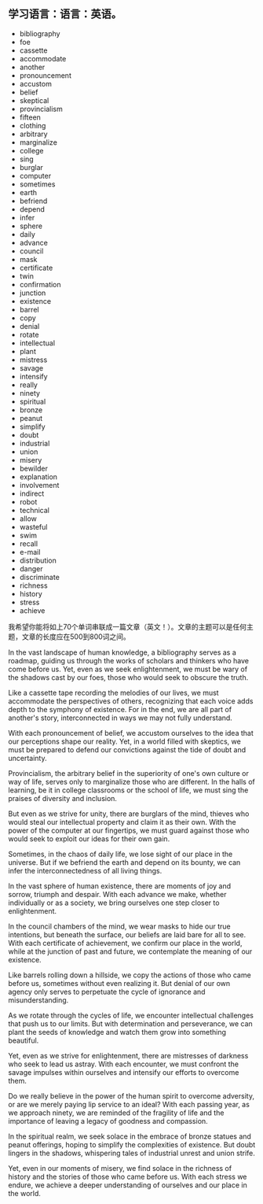 ## 学习语言：语言：英语。
- bibliography
- foe
- cassette
- accommodate
- another
- pronouncement
- accustom
- belief
- skeptical
- provincialism
- fifteen
- clothing
- arbitrary
- marginalize
- college
- sing
- burglar
- computer
- sometimes
- earth
- befriend
- depend
- infer
- sphere
- daily
- advance
- council
- mask
- certificate
- twin
- confirmation
- junction
- existence
- barrel
- copy
- denial
- rotate
- intellectual
- plant
- mistress
- savage
- intensify
- really
- ninety
- spiritual
- bronze
- peanut
- simplify
- doubt
- industrial
- union
- misery
- bewilder
- explanation
- involvement
- indirect
- robot
- technical
- allow
- wasteful
- swim
- recall
- e-mail
- distribution
- danger
- discriminate
- richness
- history
- stress
- achieve

我希望你能将如上70个单词串联成一篇文章（英文！）。文章的主题可以是任何主题，文章的长度应在500到800词之间。







In the vast landscape of human knowledge, a bibliography serves as a roadmap, guiding us through the works of scholars and thinkers who have come before us. Yet, even as we seek enlightenment, we must be wary of the shadows cast by our foes, those who would seek to obscure the truth.

Like a cassette tape recording the melodies of our lives, we must accommodate the perspectives of others, recognizing that each voice adds depth to the symphony of existence. For in the end, we are all part of another's story, interconnected in ways we may not fully understand.

With each pronouncement of belief, we accustom ourselves to the idea that our perceptions shape our reality. Yet, in a world filled with skeptics, we must be prepared to defend our convictions against the tide of doubt and uncertainty.

Provincialism, the arbitrary belief in the superiority of one's own culture or way of life, serves only to marginalize those who are different. In the halls of learning, be it in college classrooms or the school of life, we must sing the praises of diversity and inclusion.

But even as we strive for unity, there are burglars of the mind, thieves who would steal our intellectual property and claim it as their own. With the power of the computer at our fingertips, we must guard against those who would seek to exploit our ideas for their own gain.

Sometimes, in the chaos of daily life, we lose sight of our place in the universe. But if we befriend the earth and depend on its bounty, we can infer the interconnectedness of all living things.

In the vast sphere of human existence, there are moments of joy and sorrow, triumph and despair. With each advance we make, whether individually or as a society, we bring ourselves one step closer to enlightenment.

In the council chambers of the mind, we wear masks to hide our true intentions, but beneath the surface, our beliefs are laid bare for all to see. With each certificate of achievement, we confirm our place in the world, while at the junction of past and future, we contemplate the meaning of our existence.

Like barrels rolling down a hillside, we copy the actions of those who came before us, sometimes without even realizing it. But denial of our own agency only serves to perpetuate the cycle of ignorance and misunderstanding.

As we rotate through the cycles of life, we encounter intellectual challenges that push us to our limits. But with determination and perseverance, we can plant the seeds of knowledge and watch them grow into something beautiful.

Yet, even as we strive for enlightenment, there are mistresses of darkness who seek to lead us astray. With each encounter, we must confront the savage impulses within ourselves and intensify our efforts to overcome them.

Do we really believe in the power of the human spirit to overcome adversity, or are we merely paying lip service to an ideal? With each passing year, as we approach ninety, we are reminded of the fragility of life and the importance of leaving a legacy of goodness and compassion.

In the spiritual realm, we seek solace in the embrace of bronze statues and peanut offerings, hoping to simplify the complexities of existence. But doubt lingers in the shadows, whispering tales of industrial unrest and union strife.

Yet, even in our moments of misery, we find solace in the richness of history and the stories of those who came before us. With each stress we endure, we achieve a deeper understanding of ourselves and our place in the world.

